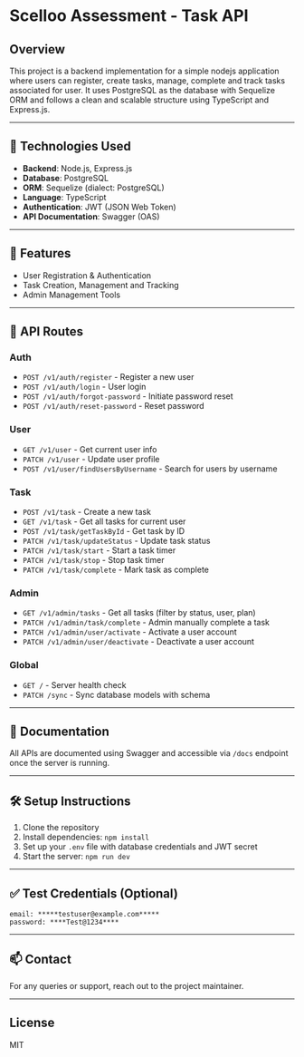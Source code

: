 # Scelloo Assessment - Task API

## Overview

This project is a backend implementation for a simple nodejs application where users can register, create tasks, manage, complete and track tasks associated for user. It uses PostgreSQL as the database with Sequelize ORM and follows a clean and scalable structure using TypeScript and Express.js.

---

## 🔧 Technologies Used

* **Backend**: Node.js, Express.js
* **Database**: PostgreSQL
* **ORM**: Sequelize (dialect: PostgreSQL)
* **Language**: TypeScript
* **Authentication**: JWT (JSON Web Token)
* **API Documentation**: Swagger (OAS)

---

## 📌 Features

* User Registration & Authentication
* Task Creation, Management and Tracking
* Admin Management Tools

---

## 🧪 API Routes

### Auth

* `POST /v1/auth/register` - Register a new user
* `POST /v1/auth/login` - User login
* `POST /v1/auth/forgot-password` - Initiate password reset
* `POST /v1/auth/reset-password` - Reset password

### User

* `GET /v1/user` - Get current user info
* `PATCH /v1/user` - Update user profile
* `POST /v1/user/findUsersByUsername` - Search for users by username

### Task

* `POST /v1/task` - Create a new task
* `GET /v1/task` - Get all tasks for current user
* `POST /v1/task/getTaskById` - Get task by ID
* `PATCH /v1/task/updateStatus` - Update task status
* `PATCH /v1/task/start` - Start a task timer
* `PATCH /v1/task/stop` - Stop task timer
* `PATCH /v1/task/complete` - Mark task as complete

### Admin

* `GET /v1/admin/tasks` - Get all tasks (filter by status, user, plan)
* `PATCH /v1/admin/task/complete` - Admin manually complete a task
* `PATCH /v1/admin/user/activate` - Activate a user account
* `PATCH /v1/admin/user/deactivate` - Deactivate a user account

### Global

* `GET /` - Server health check
* `PATCH /sync` - Sync database models with schema

---

## 📘 Documentation

All APIs are documented using Swagger and accessible via `/docs` endpoint once the server is running.

---

## 🛠️ Setup Instructions

1. Clone the repository
2. Install dependencies: `npm install`
3. Set up your `.env` file with database credentials and JWT secret
5. Start the server: `npm run dev`

---

## ✅ Test Credentials (Optional)

```
email: *****testuser@example.com*****
password: ****Test@1234****
```

---

## 📫 Contact

For any queries or support, reach out to the project maintainer.

---

## License

MIT
